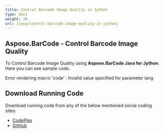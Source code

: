 ```yaml
---
title: Control Barcode Image Quality in Jython
type: docs
weight: 20
url: /java/control-barcode-image-quality-in-jython/
---
```


## **Aspose.BarCode - Control Barcode Image Quality**
To Control Barcode Image Quality using **Aspose.BarCode Java for Jython**. Here you can see sample code.

Error rendering macro 'code' : Invalid value specified for parameter lang
## **Download Running Code**
Download running code from any of the below mentioned social coding sites:

- [CodePlex](https://asposebarcodejavajython.codeplex.com/releases/view/621083)
- [GitHub](https://github.com/aspose-barcode/Aspose.BarCode-for-Java/releases/tag/Aspose.Barcode_Java_for_Jython-v1.0)
